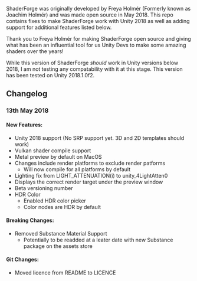 ShaderForge was originally developed by Freya Holmér (Formerly known as Joachim Holmér) and was made open source in May 2018.
This repo contains fixes to make ShaderForge work with Unity 2018 as well as adding support for additional features listed below.

Thank you to Freya Holmér for making ShaderForge open source and giving what has been an influential tool for us Unity Devs to make some amazing shaders over the years!

While this version of ShaderForge *should* work in Unity versions below 2018, I am not testing any compatability with it at this stage. This version has been tested on Unity 2018.1.0f2.

## Changelog
### 13th May 2018
#### New Features:
+ Unity 2018 support (No SRP support yet. 3D and 2D templates should work)
+ Vulkan shader compile support
+ Metal preview by default on MacOS
+ Changes include render platforms to exclude render patforms
  + Will now compile for all platforms by default
+ Lighting fix from LIGHT_ATTENUATION(i) to unity_4LightAtten0
+ Displays the correct render target under the preview window
+ Beta versioning number
+ HDR Color
  + Enabled HDR color picker
  + Color nodes are HDR by default
  
#### Breaking Changes:
- Removed Substance Material Support
  + Potentially to be readded at a leater date with new Substance package on the assets store
  
#### Git Changes:
+ Moved licence from README to LICENCE
